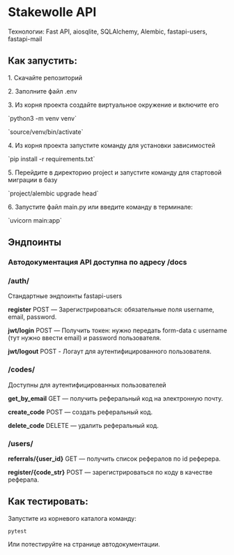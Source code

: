 # Stakewolle API

<p>Технологии: Fast API, aiosqlite, SQLAlchemy, Alembic, fastapi-users, fastapi-mail

## Как запустить:
<p>1. Скачайте репозиторий
<p>2. Заполните файл .env
<p>3. Из корня проекта создайте виртуальное окружение и включите его
<p>`python3 -m venv venv` <p>
<p>`source/venv/bin/activate` <p>
<p>4. Из корня проекта запустите команду для установки зависимостей
<p>`pip install -r requirements.txt` <p>
<p>5. Перейдите в директорию project и запустите команду для стартовой миграции в базу
<p>`project/alembic upgrade head` <p>
<p>6. Запустите файл main.py или введите команду в терминале:
<p>`uvicorn main:app`

## Эндпоинты
### Автодокументация API доступна по адресу /docs

### /auth/
Стандартные эндпоинты fastapi-users <p>
<b>register</b> POST — Зарегистрироваться: обязательные поля username, email, password. <p>
<b>jwt/login</b> POST — Получить токен: нужно передать form-data с username (тут нужно ввести email) и password пользователя. <p>
<b>jwt/logout</b> POST - Логаут для аутентифицированного пользователя. <p>

### /codes/
Доступны для аутентифицированных пользователей <p> 
<b>get_by_email</b> GET — получить реферальный код на электронную почту. <p>
<b>create_code</b> POST — создать реферальный код. <p>
<b>delete_code</b> DELETE — удалить реферальный код. <p>

### /users/
<b>referrals/{user_id}</b> GET — получить список рефералов по id реферера. <p>
<b>register/{code_str}</b> POST — зарегистрироваться по коду в качестве реферала. <p>

## Как тестировать:

Запустите из корневого каталога команду: <p>
`pytest` <p>
Или потестируйте на странице автодокументации. <p>
